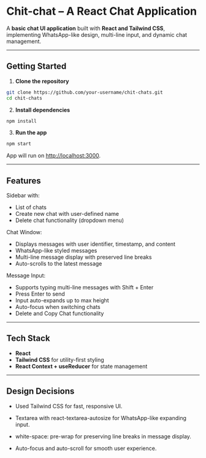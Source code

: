 #  Chit-chat – A React Chat Application

A **basic chat UI application** built with **React and Tailwind CSS**, implementing WhatsApp-like design, multi-line input, and dynamic chat management.

---
## **Getting Started**

1. **Clone the repository**

```bash
git clone https://github.com/your-username/chit-chats.git
cd chit-chats
```

2. **Install dependencies**

```bash
npm install
```

3. **Run the app**

```bash
npm start
```

App will run on [http://localhost:3000](http://localhost:3000).

---

## **Features**

 Sidebar with:
- List of chats  
- Create new chat with user-defined name  
- Delete chat functionality (dropdown menu)

 Chat Window:
- Displays messages with user identifier, timestamp, and content
- WhatsApp-like styled messages
- Multi-line message display with preserved line breaks
- Auto-scrolls to the latest message

 Message Input:
- Supports typing multi-line messages with Shift + Enter  
- Press Enter to send  
- Input auto-expands up to max height
- Auto-focus when switching chats
- Delete and Copy Chat functionality

---

## **Tech Stack**

- **React** 
- **Tailwind CSS** for utility-first styling  
- **React Context + useReducer** for state management

---

## **Design Decisions**
- Used Tailwind CSS for fast, responsive UI.

- Textarea with react-textarea-autosize for WhatsApp-like expanding input.

- white-space: pre-wrap for preserving line breaks in message display.

- Auto-focus and auto-scroll for smooth user experience.
